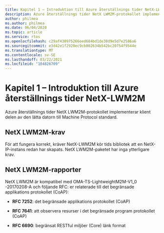 ```yaml
---
title: Kapitel 1 – Introduktion till Azure återställnings tider NetX-LWM2M
description: Azure återställnings tider NetX LWM2M-protokollet implementerar klient delen av den lätta datorn till Machine Protocol standard.
author: philmea
ms.author: philmea
ms.date: 06/04/2020
ms.topic: article
ms.service: rtos
ms.openlocfilehash: c29af430975266eed684bd1de38d9e5d7e2586a6
ms.sourcegitcommit: e3d42e1f2920ec9cb002634b542bc20754f9544e
ms.translationtype: MT
ms.contentlocale: sv-SE
ms.lasthandoff: 03/22/2021
ms.locfileid: "104826709"
---
```

# <a name="chapter-1---introduction-to-azure-rtos-netx-lwm2m"></a>Kapitel 1 – Introduktion till Azure återställnings tider NetX-LWM2M

Azure återställnings tider NetX LWM2M-protokollet implementerar klient delen av den lätta datorn till Machine Protocol standard.

## <a name="netx-lwm2m-requirements"></a>NetX LWM2M-krav

För att fungera korrekt, kräver NetX-LWM2M kör tids bibliotek att en NetX-IP-instans redan har skapats. NetX LWM2M-paketet har inga ytterligare krav.

## <a name="netx-lwm2m-rfcs"></a>NetX LWM2M-rapporter

NetX LWM2M är kompatibel med OMA-TS-LightweightM2M-V1_0 -20170208-A och följande RFC: er relaterade till det begränsade applikations protokollet (CoAP):

- **RFC 7252**: det begränsade applikations protokollet (CoAP)

- **RFC 7641**: att observera resurser i det begränsade program protokollet (CoAP)

- **RFC 6690**: begränsat RESTful miljöer (Core) länk format